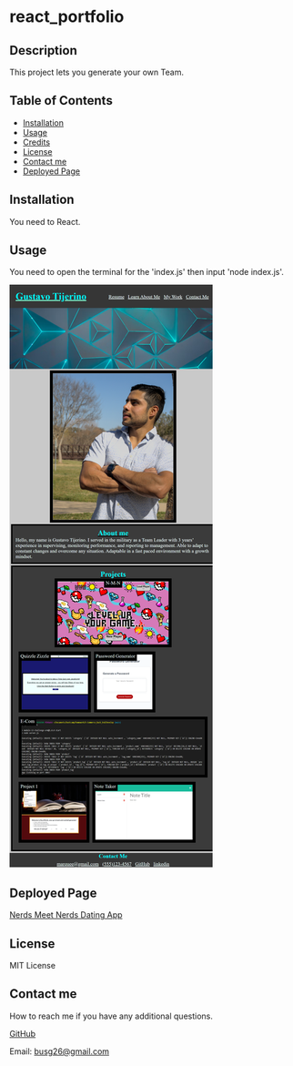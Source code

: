# react_portfolio

## Description
This project lets you generate your own Team.

## Table of Contents
- [Installation](#installation)
- [Usage](#usage)
- [Credits](#credits)
- [License](#license)
- [Contact me](#contact-me)
- [Deployed Page](#deployed-page)

## Installation

 You need to React.

## Usage

 You need to open the terminal for the 'index.js' then input 'node index.js'.

![How it works.](./src/components/assets/img/localhost_3000_.png)


## Deployed Page
[Nerds Meet Nerds Dating App](https://nerds-meet-nerds.herokuapp.com/)

## License

 MIT License

## Contact me
How to reach me if you have any additional questions.

[GitHub](https://github.com/GustavoTijerino1)

Email: busg26@gmail.com